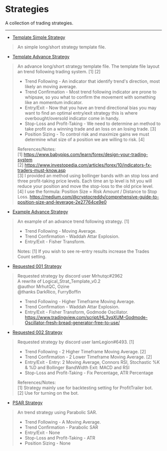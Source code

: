 # Strategies

A collection of trading strategies.

---
* [Template Simple Strategy](/Strategies/Template%20Simple%20Strategy.pine)
> An simple long/short strategy template file.

* [Template Advance Strategy](/Strategies/Template%20Advance%20Strategy.pine)
> An advance long/short strategy template file.
> The template file layout an trend following trading system. [1] [2]
> * Trend Following - An indicator that identify trend's direction, most likely an moving average.
> * Trend Confirmation - Most trend following indicator are prone to whipsaw, so you what to confirm the movement with something like an momentum indicator.
> * Entry/Exit - Now that you have an trend directional bias you may want to find an optimal entry/exit strategy this is where overbought/oversold indicator come in handy.
> * Stop-Loss and Profit-Taking - We need to determine an method to take profit on a winning trade and an loss on an losing trade. [3]
> * Position Sizing - To control risk and maximize gains we must determine what size of a position we are willing to risk. [4]
>
> References/Notes:  
> [1] https://www.babypips.com/learn/forex/design-your-trading-system  
> [2] https://www.investopedia.com/articles/forex/10/indicators-fx-traders-must-know.asp  
> [3] I provided an method using bollinger bands with an stop loss and three profit-taking price levels. Each time an tp level is hit you will reduce your position and move the stop-loss to the old price level.  
> [4] I use the formula: Position Size = Risk Amount / Distance to Stop Loss. https://medium.com/@cryptocreddy/comprehensive-guide-to-position-size-and-leverage-2e27764ce9e0

* [Example Advance Strategy](/Strategies/Example%20Advance%20Strategy.pine)
> An example of an advance trend following strategy. [1]
> * Trend Following - Moving Average.
> * Trend Confirmation - Waddah Attar Explosion.
> * Entry/Exit - Fisher Transform.
>
> Notes:
> [1] If you wish to see re-entry results increase the Trades Count setting.

* [Requested 001 Strategy](/Strategies/Requested%20001%20Strategy.pine)
> Requested strategy by discord user Mrhutqc#2962  
> A rewrite of Logical_Strat_Template_v0.2  
> \@author MrhutQC, Ozine  
> \@thanks DarkRico, FurryBoffin  
> * Trend Following - Higher Timeframe Moving Average.
> * Trend Confirmation - Waddah Attar Explosion.
> * Entry/Exit - Fisher Transform, Godmode Oscillator. https://www.tradingview.com/script/HL3vqXUM-Godmode-Oscillator-fresh-bread-generator-free-to-use/

* [Requested 002 Strategy](/Strategies/Requested%20002%20Strategy.pine)
> Requested strategy by discord user IamLegion#6493. [1]
> * Trend Following - 2 Higher Timeframe Moving Average. [2]
> * Trend Confirmation - 2 Lower Timeframe Moving Average. [2]
> * Entry/Exit - Entry: 2 Moving Average, Connors RSI, Stochastic %K & %D and Bollinger BandWidth Exit: MACD and RSI
> * Stop-Loss and Profit-Taking - Fix Percentage, ATR Percentage  
>
> References/Notes:  
> [1] Strategy mainly use for backtesting setting for ProfitTrailer bot.  
> [2] Use for turning on the bot.  

* [PSAR Strategy](/Strategies/PSAR%20Strategy.pine)
> An trend strategy using Parabolic SAR.
> * Trend Following - A Moving Average.
> * Trend Confirmation - Parabolic SAR
> * Entry/Exit - None
> * Stop-Loss and Profit-Taking - ATR
> * Position Sizing - None
